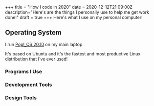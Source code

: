 +++
title = "How I code in 2020"
date = 2020-12-12T21:09:00Z  
description="Here's are the things I personally use to help me get work done!"
draft = true
+++
Here's what I use on my personal computer!

## Operating System
I run [Pop!_OS 20.10](https://pop.system76.com/) on my main laptop.

It's based on Ubuntu and it's the fastest and most productive Linux distribution that I've ever used!


### Programs I Use

### Development Tools

### Design Tools



